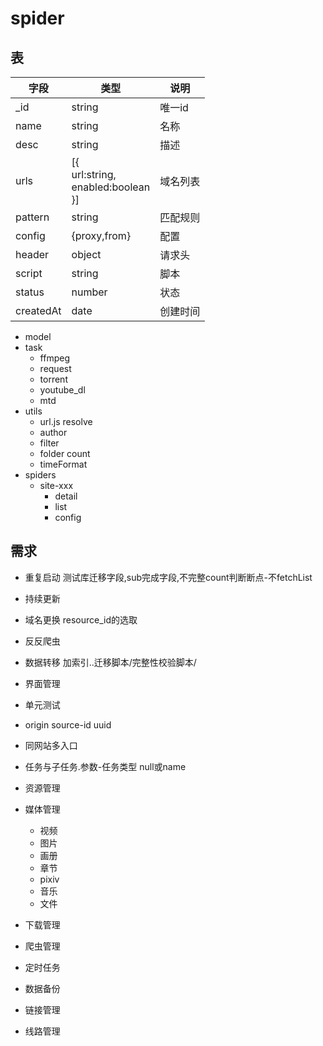 # spider

## 表
| 字段      | 类型                                             | 说明     |
|-----------|--------------------------------------------------|--------|
| _id       | string                                           | 唯一id   |
| name      | string                                           | 名称     |
| desc      | string                                           | 描述     |
| urls      | [{<br/>  url:string,<br/> enabled:boolean<br/>}] | 域名列表 |
| pattern   | string                                           | 匹配规则 |
| config    | {proxy,from}                                     | 配置     |
| header    | object                                           | 请求头   |
| script    | string                                           | 脚本     |
| status    | number                                           | 状态     |
| createdAt | date                                             | 创建时间 |

- model
- task
  - ffmpeg
  - request
  - torrent
  - youtube_dl
  - mtd
- utils
  - url.js resolve
  - author
  - filter
  - folder count
  - timeFormat
- spiders
  - site-xxx
    - detail
    - list
    - config

## 需求
- 重复启动 测试库迁移字段,sub完成字段,不完整count判断断点-不fetchList
- 持续更新
- 域名更换 resource_id的选取
- 反反爬虫
- 数据转移 加索引..迁移脚本/完整性校验脚本/
- 界面管理
- 单元测试
- origin source-id uuid
- 同网站多入口
- 任务与子任务.参数-任务类型 null或name



- 资源管理
- 媒体管理
  - 视频
  - 图片
  - 画册
  - 章节
  - pixiv
  - 音乐
  - 文件
- 下载管理
- 爬虫管理
- 定时任务
- 数据备份
- 链接管理
- 线路管理